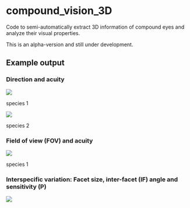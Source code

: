 # compound_vision_3D
Code to semi-automatically extract 3D information of compound eyes and analyze their visual properties.

This is an alpha-version and still under development.

## Example output
### Direction and acuity

![](https://live.staticflickr.com/65535/52077372779_5dafd04018_o.gif)

species 1

![](https://live.staticflickr.com/65535/52076068947_cf3e339868_o.gif)

species 2

### Field of view (FOV) and acuity
![](https://live.staticflickr.com/65535/52076088442_1bff87d231_o.png)

species 1

### Interspecific variation: Facet size, inter-facet (IF) angle and sensitivity (P)
![](https://live.staticflickr.com/65535/52077614450_71d1ecd3bc_o.png)
